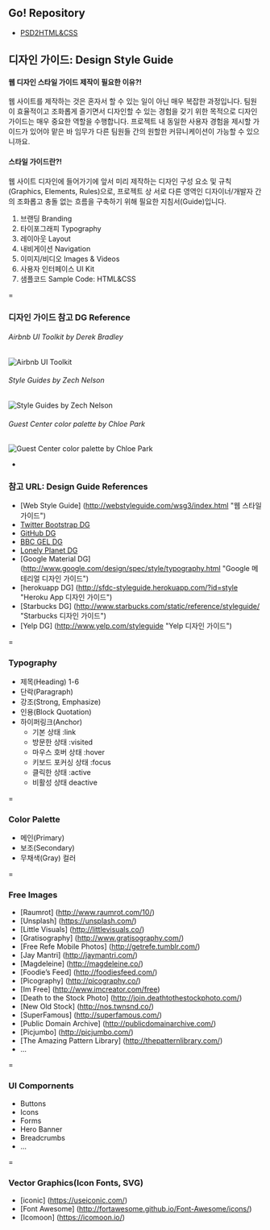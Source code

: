 ## Go! Repository
- [PSD2HTML&CSS](https://github.com/yamoo9/PSD2HTML-CSS "PSD2HTML-CSS 저장소 보기")

## 디자인 가이드: Design Style Guide

#### 웹 디자인 스타일 가이드 제작이 필요한 이유?!
웹 사이트를 제작하는 것은 혼자서 할 수 있는 일이 아닌 매우 복잡한 과정입니다. 팀원이 효율적이고 조화롭게 즐기면서 디자인할 수 있는 경험을 갖기 위한 목적으로 디자인 가이드는 매우 중요한 역할을 수행합니다. 프로젝트 내 동일한 사용자 경험을 제시할 가이드가 있어야 맡은 바 임무가 다른 팀원들 간의 원할한 커뮤니케이션이 가능할 수 있으니까요.

#### 스타일 가이드란?!
웹 사이트 디자인에 들어가기에 앞서 미리 제작하는 디자인 구성 요소 및 규칙(Graphics, Elements, Rules)으로, 프로젝트 상 서로 다른 영역인 디자이너/개발자 간의 조화롭고 충돌 없는 흐름을 구축하기 위해 필요한 지침서(Guide)입니다.

1. 브랜딩 Branding
2. 타이포그래피 Typography
3. 레이아웃 Layout
4. 내비게이션 Navigation
5. 이미지/비디오 Images & Videos
6. 사용자 인터페이스 UI Kit
7. 샘플코드 Sample Code: HTML&CSS

=

### 디자인 가이드 참고 DG Reference
###### Airbnb UI Toolkit by Derek Bradley
![Airbnb UI Toolkit](https://d13yacurqjgara.cloudfront.net/users/3797/screenshots/1669299/attachments/263198/airbnb-web-toolkit.png "Airbnb UI Toolkit by Derek Bradley")
###### Style Guides by Zech Nelson
![Style Guides by Zech Nelson](https://d13yacurqjgara.cloudfront.net/users/92121/screenshots/1718657/style-guides_1x.png "Style Guides by Zech Nelson")
###### Guest Center color palette by Chloe Park
![Guest Center color palette by Chloe Park](https://d13yacurqjgara.cloudfront.net/users/33252/screenshots/1597099/colorpalette2_1x.png "Guest Center color palette by Chloe Park")

-

### 참고 URL: Design Guide References
- [Web Style Guide] (http://webstyleguide.com/wsg3/index.html "웹 스타일 가이드")
- [Twitter Bootstrap DG](http://getbootstrap.com/ "트위터 부트스트랩 디자인 가이드")
- [GitHub DG](https://github.com/styleguide/css "깃허브 디자인 가이드")
- [BBC GEL DG](http://www.bbc.co.uk/gel "BBC Global Expirence Language 디자인 가이드")
- [Lonely Planet DG](http://rizzo.lonelyplanet.com/styleguide/design-elements/colours "Lonely Planet 디자인 가이드")
- [Google Material DG] (http://www.google.com/design/spec/style/typography.html "Google 메테리얼 디자인 가이드")
- [herokuapp DG] (http://sfdc-styleguide.herokuapp.com/?id=style "Heroku App 디자인 가이드")
- [Starbucks DG] (http://www.starbucks.com/static/reference/styleguide/ "Starbucks 디자인 가이드")
- [Yelp DG] (http://www.yelp.com/styleguide "Yelp 디자인 가이드")

=

### Typography
- 제목(Heading) 1-6
- 단락(Paragraph)
- 강조(Strong, Emphasize)
- 인용(Block Quotation)
- 하이퍼링크(Anchor)
    * 기본 상태         :link
    * 방문한 상태        :visited
    * 마우스 호버 상태    :hover
    * 키보드 포커싱 상태   :focus
    * 클릭한 상태        :active
    * 비활성 상태        deactive

=

### Color Palette
- 메인(Primary)
- 보조(Secondary)
- 무채색(Gray) 컬러

=

### Free Images
* [Raumrot] (http://www.raumrot.com/10/)
* [Unsplash] (https://unsplash.com/)
* [Little Visuals] (http://littlevisuals.co/)
* [Gratisography] (http://www.gratisography.com/)
* [Free Refe Mobile Photos] (http://getrefe.tumblr.com/)
* [Jay Mantri] (http://jaymantri.com/)
* [Magdeleine] (http://magdeleine.co/)
* [Foodie’s Feed] (http://foodiesfeed.com/)
* [Picography] (http://picography.co/)
* [Im Free] (http://www.imcreator.com/free)
* [Death to the Stock Photo] (http://join.deathtothestockphoto.com/)
* [New Old Stock] (http://nos.twnsnd.co/)
* [SuperFamous] (http://superfamous.com/)
* [Public Domain Archive] (http://publicdomainarchive.com/)
* [Picjumbo] (http://picjumbo.com/)
* [The Amazing Pattern Library] (http://thepatternlibrary.com/)
* ...

=

### UI Compornents
- Buttons
- Icons
- Forms
- Hero Banner
- Breadcrumbs
- ...

=

### Vector Graphics(Icon Fonts, SVG)
* [iconic] (https://useiconic.com/)
* [Font Awesome] (http://fortawesome.github.io/Font-Awesome/icons/)
* [Icomoon] (https://icomoon.io/)
